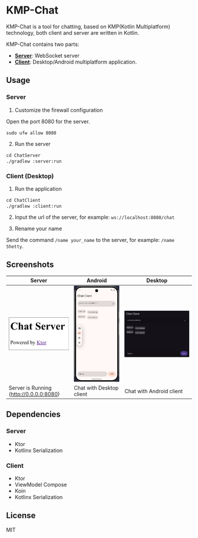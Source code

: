 # KMP-Chat

KMP-Chat is a tool for chatting, based on KMP(Kotlin Multiplatform) technology, both client and server are written in Kotlin.

KMP-Chat contains two parts:

- [**Server**](ChatServer): WebSocket server
- [**Client**](ChatClient): Desktop/Android multiplatform application.

## Usage

### Server

1. Customize the firewall configuration

Open the port 8080 for the server.

```shell
sudo ufw allow 8080
```

2. Run the server

```shell
cd ChatServer
./gradlew :server:run
```

### Client (Desktop)

1. Run the application

```shell
cd ChatClient
./gradlew :client:run
```

2. Input the url of the server, for example: `ws://localhost:8080/chat`

3. Rename your name

Send the command `/name your_name` to the server, for example: `/name Shetty`.

## Screenshots

| Server                                  | Android                             | Desktop                             |
|-----------------------------------------|-------------------------------------|-------------------------------------|
| ![Server](docs/assets/server.png)       | ![Android](docs/assets/android.png) | ![Desktop](docs/assets/desktop.png) |
| Server is Running (http://0.0.0.0:8080) | Chat with Desktop client            | Chat with Android client            |

## Dependencies

### Server

- Ktor
- Kotlinx Serialization

### Client

- Ktor
- ViewModel Compose
- Koin
- Kotlinx Serialization

## License

MIT